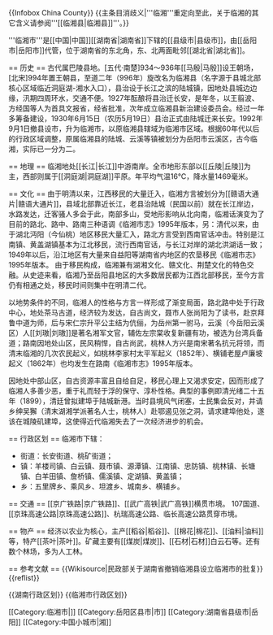 {{Infobox China County}}
{{主条目消歧义|'''临湘'''重定向至此，关于临湘的其它含义请参阅'''[[临湘县|临湘县]]'''。}}

'''临湘市'''是[[中国|中国]][[湖南省|湖南省]]下辖的[[县级市|县级市]]，由[[岳阳市|岳阳市]]代管，位于湖南省的东北角，东、北两面毗邻[[湖北省|湖北省]]。

== 历史 ==
古代属巴陵县地。[五代·南楚]934～936年[[马殷|马殷]]设王朝场，[北宋]994年置王朝县，至道二年（996年）旋改名为临湘县（名字源于县城北部核心区域临近洞庭湖-湘水入口），县治设于长江之滨的陆城镇，因地处县城边边缘，汛期四周环水，交通不便。1927年酝酿将县治迁长安，是年冬，以王翦波、方经国等人为首具文报省，经省批准，次年成立临湘县新治建设委员会。经过一年多筹备建设，1930年6月15日（农历5月19日）县治正式由陆城迁来长安。1992年9月1日撤县设市，升为临湘市，以原临湘县辖域为临湘市区域。根据60年代以后的行政区域调整，原属临湘县的陆城、云溪等镇被划分为岳阳市云溪区，古今临湘，实际已一分为二。

== 地理 ==
临湘地处[[长江|长江]]中游南岸。全市地形东部以[[丘陵|丘陵]]为主，西部则属于[[洞庭湖|洞庭湖]]平原。年平均气温16℃，降水量1469毫米。

== 文化 ==
由于明清以来，江西移民的大量迁入，临湘方言被划分为[[赣语大通片|赣语大通片]]，县域北部靠近长江，老县治陆城（民国以前）就在长江岸边，水路发达，迁客骚人多会于此，南部多山，受地形影响从北向南，临湘话演变为了目前的路北、路中、路南三种语调<ref>《临湘市志》1995年版本</ref>，另：清代以来，由于湖北沔阳（今仙桃）地区移民大量汇入，路北方言受到西南官话冲击。特别是江南镇、黄盖湖镇基本为江北移民，流行西南官话，与长江对岸的湖北洪湖话一致；1949年以后，沿江地区有大量来自益阳等湖南省内地区的农垦移民<ref>《临湘市志》1995年版本</ref>。
由于移民构成，临湘兼有湖湘文化、赣文化、荆楚文化的特色交融。从史迹来看，临湘乃至岳阳县地区的大多数居民都为江西北部移民，至今方言仍有相通之处，移民时间则集中在明清二代。

以地势条件的不同，临湘人的性格与方言一样形成了渐变局面，路北路中处于行政中心，地处茶马古道，经济较为发达，自古尚文，聂市人张尚阳为了读书，赴京拜鲁中道为师，后与宋仁宗升平公主结为伉俪，为岳州第一驸马，云溪（今岳阳云溪区）人[[刘璈|刘璈]]是著名湘军文官，辅佐左宗棠收复新疆有功，被选为台湾兵备道；路南因地处山区，民风稍悍，自古尚武，桃林人方兴是南宋著名抗元将领，而清末临湘的几次农民起义，如桃林李家村太平军起义（1852年）、横铺老屋卢廉坡起义（1862年）也均发生在路南<ref>《临湘市志》1995年版本</ref>。

因地处中部山区，自古资源丰富且自给自足，移民心理上又渴求安定，因而形成了临湘人多善少恶，重于礼而轻于浮的保守、淳朴性格。典型的事例即清光绪二十五年（1899），清廷曾拟建埠于陆城新港。当时县境风气闭塞，士民集会反对，并请乡绅吴獬（清末湖湘学派著名人士，桃林人）赴鄂遏见张之洞，请求建埠他处，遂该在城陵矶建埠，这使得近代临湘失去了一次经济进步的机会。

== 行政区划 ==
临湘市下辖：
* 街道：长安街道、桃矿街道；
* 镇：羊楼司镇、白云镇、聂市镇、源潭镇、江南镇、忠防镇、桃林镇、长塘镇、白羊田镇、詹桥镇、儒溪镇、定湖镇、黄盖镇； 
* 乡：五里牌乡、乘风乡、坦渡乡、城南乡、横铺乡。

== 交通 ==
[[京广铁路|京广铁路]]、[[武广高铁|武广高铁]]横贯市境。
107国道、[[京珠高速公路|京珠高速公路]]、杭瑞高速公路、临长高速公路贯穿市境。

== 物产 ==
经济以农业为核心，主产[[稻谷|稻谷]]、[[棉花|棉花]]、[[油料|油料]]等，特产[[茶叶|茶叶]]。矿藏主要有[[煤炭|煤炭]]、[[石材|石材]]白云石等。还有数个林场，多为人工林。

== 参考文献 ==
{{Wikisource|民政部关于湖南省撤销临湘县设立临湘市的批复}}
{{reflist}}

{{湖南行政区划}}
{{临湘市行政区划}}

[[Category:临湘市|]]
[[Category:岳阳区县市|市]]
[[Category:湖南省县级市|岳阳]]
[[Category:中国小城市|湘]]